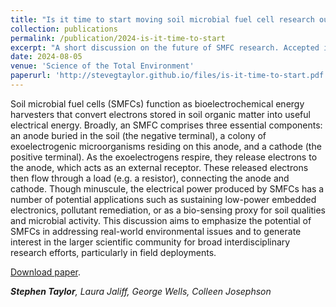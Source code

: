 ```yaml
---
title: "Is it time to start moving soil microbial fuel cell research out of the lab and into the field?"
collection: publications
permalink: /publication/2024-is-it-time-to-start
excerpt: "A short discussion on the future of SMFC research. Accepted in [Science of the Total Environment](https://www.sciencedirect.com/science/article/pii/S0048969724053798)."
date: 2024-08-05
venue: 'Science of the Total Environment'
paperurl: 'http://stevegtaylor.github.io/files/is-it-time-to-start.pdf'
---
```


Soil microbial fuel cells (SMFCs) function as bioelectrochemical energy harvesters that convert electrons stored
in soil organic matter into useful electrical energy. Broadly, an SMFC comprises three essential components: an
anode buried in the soil (the negative terminal), a colony of exoelectrogenic microorganisms residing on this
anode, and a cathode (the positive terminal). As the exoelectrogens respire, they release electrons to the anode,
which acts as an external receptor. These released electrons then flow through a load (e.g. a resistor), connecting
the anode and cathode. Though minuscule, the electrical power produced by SMFCs has a number of potential
applications such as sustaining low-power embedded electronics, pollutant remediation, or as a bio-sensing
proxy for soil qualities and microbial activity. This discussion aims to emphasize the potential of SMFCs in
addressing real-world environmental issues and to generate interest in the larger scientific community for broad
interdisciplinary research efforts, particularly in field deployments.

[Download paper](https://www.sciencedirect.com/science/article/pii/S0048969724053798).

***Stephen Taylor**, Laura Jaliff, George Wells, Colleen Josephson*